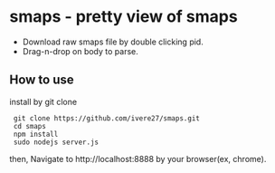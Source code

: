# smaps - pretty view of smaps

- Download raw smaps file by double clicking pid.
- Drag-n-drop on body to parse.

## How to use

install by git clone

     git clone https://github.com/ivere27/smaps.git
     cd smaps
     npm install
     sudo nodejs server.js

then, Navigate to http://localhost:8888 by your browser(ex, chrome).